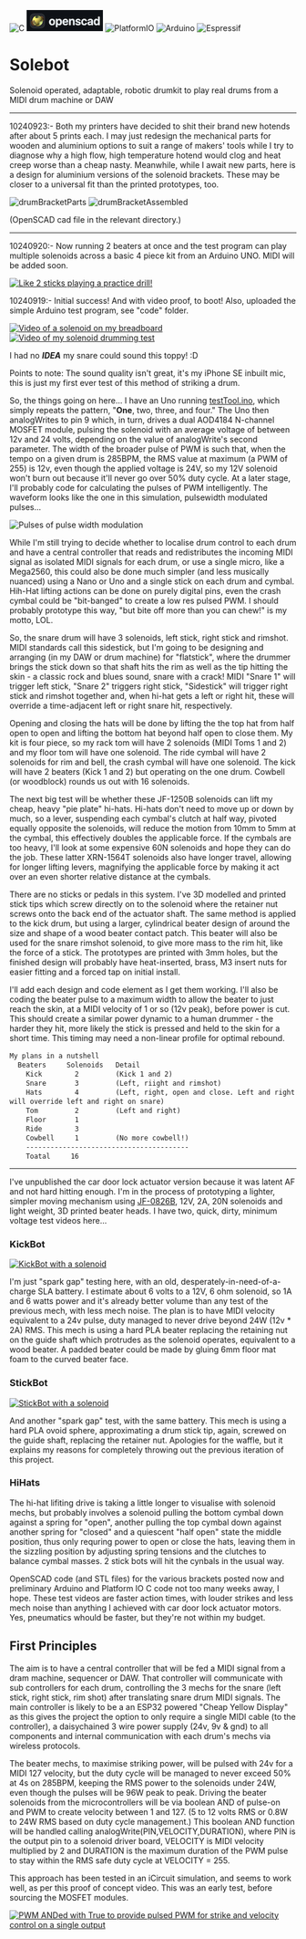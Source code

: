 ![C](https://img.shields.io/badge/c-%2300599C.svg?style=for-the-badge&logo=c&logoColor=white) ![[OpenSCAD](https://openscad.org)](https://github.com/crunchysteve/Solebot/blob/main/images/openscad.png?raw=true) ![PlatformIO](https://img.shields.io/badge/PlatformIO-%23222.svg?style=for-the-badge&logo=platformio&logoColor=%23f5822a) ![Arduino](https://img.shields.io/badge/-Arduino-00979D?style=for-the-badge&logo=Arduino&logoColor=white) ![Espressif](https://img.shields.io/badge/espressif-E7352C.svg?style=for-the-badge&logo=espressif&logoColor=white)

# Solebot
Solenoid operated, adaptable, robotic drumkit to play real drums from a MIDI drum machine or DAW

---
10240923:- Both my printers have decided to shit their brand new hotends after about 5 prints each. I may just redesign the mechanical parts for wooden and aluminium options to suit a range of makers' tools while I try to diagnose why a high flow, high temperature hotend would clog and heat creep worse than a cheap nasty. Meanwhile, while I await new parts, here is a design for aluminium versions of the solenoid brackets. These may be closer to a universal fit than the printed prototypes, too.

![drumBracketParts](https://github.com/user-attachments/assets/1f792c37-387c-4307-ad32-f42957ae3051)
![drumBracketAssembled](https://github.com/user-attachments/assets/cf3dc659-a84e-4dcf-82a1-357d19f53589)

(OpenSCAD cad file in the relevant directory.)

---

10240920:- Now running 2 beaters at once and the test program can play multiple solenoids across a basic 4 piece kit from an Arduino UNO. MIDI will be added soon.

[![Like 2 sticks playing a practice drill!](https://img.youtube.com/vi/GSSUouHyVOM/0.jpg)](https://youtu.be/GSSUouHyVOM)

10240919:- Initial success! And with video proof, to boot! Also, uploaded the simple Arduino test program, see "code" folder.

[![Video of a solenoid on my breadboard](https://img.youtube.com/vi/0h4IAesiM5w/0.jpg)](https://youtu.be/0h4IAesiM5w)
[![Video of my solenoid drumming test](https://img.youtube.com/vi/Kuo8L1GTG-U/0.jpg)](https://youtu.be/Kuo8L1GTG-U)

I had no ***IDEA*** my snare could sound this toppy! :D

Points to note: The sound quality isn't great, it's my iPhone SE inbuilt mic, this is just my first ever test of this method of striking a drum.

So, the things going on here... I have an Uno running [testTool.ino](./code/testTool/testTool.ino), which simply repeats the pattern, "**One**, two, three, and four." The Uno then analogWrites to pin 9 which, in turn, drives a dual AOD4184 N-channel MOSFET module, pulsing the solenoid with an average voltage of between 12v and 24 volts, depending on the value of analogWrite's second parameter. The width of the broader pulse of PWM is such that, when the tempo on a given drum is 285BPM, the RMS value at maximum (a PWM of 255) is 12v, even though the applied voltage is 24V, so my 12V solenoid won't burn out because it'll never go over 50% duty cycle. At a later stage, I'll probably code for calculating the pulses of PWM intelligently. The waveform looks like the one in this simulation, pulsewidth modulated pulses...

![Pulses of pulse width modulation](https://img.youtube.com/vi/VhJ9suvsufc/0.jpg)

While I'm still trying to decide whether to localise drum control to each drum and have a central controller that reads and redistributes the incoming MIDI signal as isolated MIDI signals for each drum, or use a single micro, like a Mega2560, this could also be done much simpler (and less musically nuanced) using a Nano or Uno and a single stick on each drum and cymbal. Hih-Hat lifting actions can be done on purely digital pins, even the crash cymbal could be "bit-banged" to create a low res pulsed PWM. I should probably prototype this way, "but bite off more than you can chew!" is my motto, LOL.

So, the snare drum will have 3 solenoids, left stick, right stick and rimshot. MIDI standards call this sidestick, but I'm going to be designing and arranging (in my DAW or drum machine) for "flatstick", where the drummer brings the stick down so that shaft hits the rim as well as the tip hitting the skin - a classic rock and blues sound, snare with a crack! MIDI "Snare 1" will trigger left stick, "Snare 2" triggers right stick, "Sidestick" will trigger right stick and rimshot together and, when hi-hat gets a left or right hit, these will override a time-adjacent left or right snare hit, respectively. 

Opening and closing the hats will be done by lifting the the top hat from half open to open and lifting the bottom hat beyond half open to close them. My kit is four piece, so my rack tom will have 2 solenoids (MIDI Toms 1 and 2) and my floor tom will have one solenoid. The ride cymbal will have 2 solenoids for rim and bell, the crash cymbal will have one solenoid. The kick will have 2 beaters (Kick 1 and 2) but operating on the one drum. Cowbell (or woodblock) rounds us out with 16 solenoids.

The next big test will be whether these JF-1250B solenoids can lift my cheap, heavy "pie plate" hi-hats. Hi-hats don't need to move up or down by much, so a lever, suspending each cymbal's clutch at half way, pivoted equally opposite the solenoids, will reduce the motion from 10mm to 5mm at the cymbal, this effectively doubles the applicable force. If the cymbals are too heavy, I'll look at some expensive 60N solenoids and hope they can do the job. These latter XRN-1564T solenoids also have longer travel, allowing for longer lifting levers, magnifying the applicable force by making it act over an even shorter relative distance at the cymbals.

There are no sticks or pedals in this system. I've 3D modelled and printed stick tips which screw directly on to the solenoid where the retainer nut screws onto the back end of the actuator shaft. The same method is applied to the kick drum, but using a larger, cylindrical beater design of around the size and shape of a wood beater contact patch. This beater will also be used for the snare rimshot solenoid, to give more mass to the rim hit, like the force of a stick. The prototypes are printed with 3mm holes, but the finished design will probably have heat-inserted, brass, M3 insert nuts for easier fitting and a forced tap on initial install.

I'll add each design and code element as I get them working. I'll also be coding the beater pulse to a maximum width to allow the beater to just reach the skin, at a MIDI velocity of 1 or so (12v peak), before power is cut. This should create a similar power dynamic to a human drummer - the harder they hit, more likely the stick is pressed and held to the skin for a short time. This timing may need a non-linear profile for optimal rebound.

```
My plans in a nutshell
  Beaters     Solenoids   Detail
    Kick        2         (Kick 1 and 2)
    Snare       3         (Left, riight and rimshot)
    Hats        4         (Left, right, open and close. Left and right will override left and right on snare)
    Tom         2         (Left and right)
    Floor       1
    Ride        3
    Cowbell     1         (No more cowbell!)
    ----------------------------------------
    Toatal     16
```
---

I've unpublished the car door lock actuator version because it was latent AF and not hard hitting enough. I'm in the process of prototyping a lighter, simpler moving mechanism using [JF-0826B](https://www.google.com/search?q=JF-0826B+solenoid&rlz=1C5CHFA_enAU930AU930&oq=JF-0826B+solenoid&gs_lcrp=EgZjaHJvbWUyBggAEEUYOTIGCAEQRRhAMgYIAhBFGDsyBggDEEUYPdIBCDQ2NDdqMGo3qAIAsAIA&sourceid=chrome&ie=UTF-8), 12V, 2A, 20N solenoids and light weight, 3D printed beater heads. I have two, quick, dirty, minimum voltage test videos here...

### KickBot
[![KickBot with a solenoid](https://img.youtube.com/vi/OM4pcrr3s-8/0.jpg)](https://youtu.be/OM4pcrr3s-8)

I'm just "spark gap" testing here, with an old, desperately-in-need-of-a-charge SLA battery. I estimate about 6 volts to a 12V, 6 ohm solenoid, so 1A and 6 watts power and it's already better volume than any test of the previous mech, with less mech noise. The plan is to have MIDI velocity equivalent to a 24v pulse, duty managed to never drive beyond 24W (12v * 2A) RMS. This mech is using a hard PLA beater replacing the retaining nut on the guide shaft which protrudes as the solenoid operates, equivalent to a wood beater. A padded beater could be made by gluing 6mm floor mat foam to the curved beater face.

### StickBot
[![StickBot with a solenoid](https://img.youtube.com/vi/Nz2LlsDFKx4/0.jpg)](https://youtu.be/Nz2LlsDFKx4)

And another "spark gap" test, with the same battery. This mech is using a hard PLA ovoid sphere, approximating a drum stick tip, again, screwed on the guide shaft, replacing the retainer nut. Apologies for the waffle, but it explains my reasons for completely throwing out the previous iteration of this project.

### HiHats
The hi-hat lifiting drive is taking a little longer to visualise with solenoid mechs, but probably involves a solenoid pulling the bottom cymbal down against a spring for "open", another pulling the top cymbal down against another spring for "closed" and a quiescent "half open" state the middle position, thus only requring power to open or close the hats, leaving them in the sizzling position by adjusting spring tensions and the clutches to balance cymbal masses. 2 stick bots will hit the cynbals in the usual way.

OpenSCAD code (and STL files) for the various brackets posted now and preliminary Arduino and Platform IO C code not too many weeks away, I hope. These test videos are faster action times, with louder strikes and less mech noise than anything I achieved with car door lock actuator motors. Yes, pneumatics whould be faster, but they're not within my budget.

## First Principles
The aim is to have a central controller that will be fed a MIDI signal from a dram machine, sequencer or DAW. That controller will communicate with sub controllers for each drum, controlling the 3 mechs for the snare (left stick, right stick, rim shot) after translating snare drum MIDI signals. The main controller is likely to be a an ESP32 powered "Cheap Yellow Display" as this gives the project the option to only require a single MIDI cable (to the controller), a daisychained 3 wire power supply (24v, 9v & gnd) to all components and internal communication with each drum's mechs via wireless protocols.

The beater mechs, to maximise striking power, will be pulsed with 24v for a MIDI 127 velocity, but the duty cycle will be managed to never exceed 50% at 4s on 285BPM, keeping the RMS power to the solenoids under 24W, even though the pulses will be 96W peak to peak. Driving the beater solenoids from the microcontrollers will be via boolean AND of pulse-on and PWM to create velocity between 1 and 127. (5 to 12 volts RMS or 0.8W to 24W RMS based on duty cycle management.) This boolean AND function will be handled calling analogWrite(PIN,VELOCITY,DURATION), where PIN is the output pin to a solenoid driver board, VELOCITY is MIDI velocity multiplied by 2 and DURATION is the maximum duration of the PWM pulse to stay within the RMS safe duty cycle at VELOCITY = 255.

This approach has been tested in an iCircuit simulation, and seems to work well, as per this proof of concept video. This was an early test, before sourcing the MOSFET modules.

[![PWM ANDed with True to provide pulsed PWM for strike and velocity control on a single output](https://img.youtube.com/vi/VhJ9suvsufc/0.jpg)](https://youtu.be/VhJ9suvsufc)

